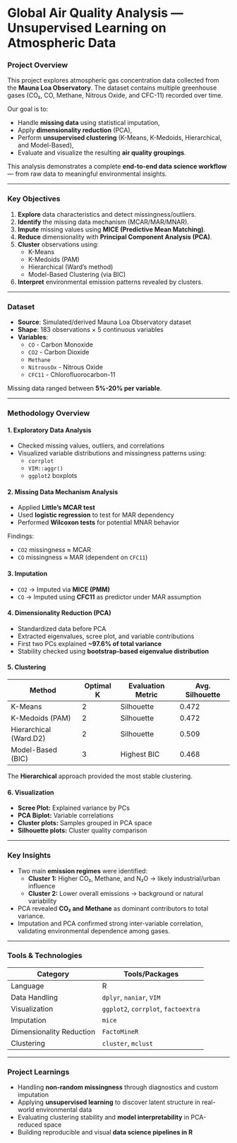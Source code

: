 # Global Air Quality Analysis — Unsupervised Learning on Atmospheric Data

### Project Overview
This project explores atmospheric gas concentration data collected from the **Mauna Loa Observatory**.
The dataset contains multiple greenhouse gases (CO₂, CO, Methane, Nitrous Oxide, and CFC-11) recorded over time.

Our goal is to:
- Handle **missing data** using statistical imputation,
- Apply **dimensionality reduction** (PCA),
- Perform **unsupervised clustering** (K-Means, K-Medoids, Hierarchical, and Model-Based),
- Evaluate and visualize the resulting **air quality groupings**.

This analysis demonstrates a complete **end-to-end data science workflow** — from raw data to meaningful environmental insights.

---

### Key Objectives
1. **Explore** data characteristics and detect missingness/outliers.
2. **Identify** the missing data mechanism (MCAR/MAR/MNAR).
3. **Impute** missing values using **MICE (Predictive Mean Matching)**.
4. **Reduce** dimensionality with **Principal Component Analysis (PCA)**.
5. **Cluster** observations using:
   - K-Means
   - K-Medoids (PAM)
   - Hierarchical (Ward’s method)
   - Model-Based Clustering (via BIC)
6. **Interpret** environmental emission patterns revealed by clusters.

---

### Dataset
- **Source**: Simulated/derived Mauna Loa Observatory dataset
- **Shape**: 183 observations × 5 continuous variables
- **Variables**:
  - `CO` - Carbon Monoxide
  - `CO2` - Carbon Dioxide
  - `Methane`
  - `NitrousOx` - Nitrous Oxide
  - `CFC11` - Chlorofluorocarbon-11

Missing data ranged between **5%-20% per variable**.

---

### Methodology Overview

#### 1️. Exploratory Data Analysis
- Checked missing values, outliers, and correlations
- Visualized variable distributions and missingness patterns using:
  - `corrplot`
  - `VIM::aggr()`
  - `ggplot2` boxplots

#### 2️. Missing Data Mechanism Analysis
- Applied **Little’s MCAR test**
- Used **logistic regression** to test for MAR dependency
- Performed **Wilcoxon tests** for potential MNAR behavior

Findings:
- `CO2` missingness ≈ MCAR
- `CO` missingness ≈ MAR (dependent on `CFC11`)

#### 3️. Imputation
- `CO2` → Imputed via **MICE (PMM)**
- `CO` → Imputed using **CFC11** as predictor under MAR assumption

#### 4️. Dimensionality Reduction (PCA)
- Standardized data before PCA
- Extracted eigenvalues, scree plot, and variable contributions
- First two PCs explained **~97.6% of total variance**
- Stability checked using **bootstrap-based eigenvalue distribution**

#### 5️. Clustering
| Method | Optimal K | Evaluation Metric | Avg. Silhouette |
|--------|-------------|------------------|-----------------|
| K-Means | 2 | Silhouette | 0.472 |
| K-Medoids (PAM) | 2 | Silhouette | 0.472 |
| Hierarchical (Ward.D2) | 2 | Silhouette | 0.509 |
| Model-Based (BIC) | 3 | Highest BIC | 0.468 |

The **Hierarchical** approach provided the most stable clustering.

#### 6️. Visualization
- **Scree Plot:** Explained variance by PCs
- **PCA Biplot:** Variable correlations
- **Cluster plots:** Samples grouped in PCA space
- **Silhouette plots:** Cluster quality comparison

---

### Key Insights
- Two main **emission regimes** were identified:
  - **Cluster 1:** Higher CO₂, Methane, and N₂O → likely industrial/urban influence
  - **Cluster 2:** Lower overall emissions → background or natural variability
- PCA revealed **CO₂ and Methane** as dominant contributors to total variance.
- Imputation and PCA confirmed strong inter-variable correlation, validating environmental dependence among gases.

---

### Tools & Technologies
| Category | Tools/Packages |
|-----------|----------------|
| Language | R |
| Data Handling | `dplyr`, `naniar`, `VIM` |
| Visualization | `ggplot2`, `corrplot`, `factoextra` |
| Imputation | `mice` |
| Dimensionality Reduction | `FactoMineR` |
| Clustering | `cluster`, `mclust` |

---

### Project Learnings
- Handling **non-random missingness** through diagnostics and custom imputation
- Applying **unsupervised learning** to discover latent structure in real-world environmental data
- Evaluating clustering stability and **model interpretability** in PCA-reduced space
- Building reproducible and visual **data science pipelines in R**
